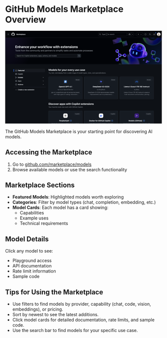 # GitHub Models Marketplace Overview

![GitHub Models Marketplace Screenshot](./Images/github-marketplace.png)

The GitHub Models Marketplace is your starting point for discovering AI models.

## Accessing the Marketplace
1. Go to [github.com/marketplace/models](https://github.com/marketplace/models)
2. Browse available models or use the search functionality

## Marketplace Sections
- **Featured Models**: Highlighted models worth exploring
- **Categories**: Filter by model types (chat, completion, embedding, etc.)
- **Model Cards**: Each model has a card showing:
  - Capabilities
  - Example uses
  - Technical requirements

## Model Details
Click any model to see:
- Playground access
- API documentation
- Rate limit information
- Sample code

## Tips for Using the Marketplace
- Use filters to find models by provider, capability (chat, code, vision, embeddings), or pricing.
- Sort by newest to see the latest additions.
- Click model cards for detailed documentation, rate limits, and sample code.
- Use the search bar to find models for your specific use case.